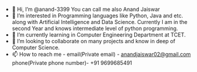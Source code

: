 - 👋 Hi, I’m @anand-3399 You can call me also Anand Jaiswar 
- 👀 I’m interested in Programming languages like Python, Java and etc. along with Artificial Intelligence and Data Science. Currently I am in the second Year and knows intermediate level of python programming.
- 🌱 I’m currently learning in Computer Engineering Department at TCET.
- 💞️ I’m looking to collaborate on many projects and know in deep of Computer Science.
- 📫 How to reach me - email(Private email) - anandjaiswar02@gmail.com
                        phone(Private phone number)- +91 9699685491

<!---
anand-3399/anand-3399 is a ✨ special ✨ repository because its `README.md` (this file) appears on your GitHub profile.
You can click the Preview link to take a look at your changes.
--->
